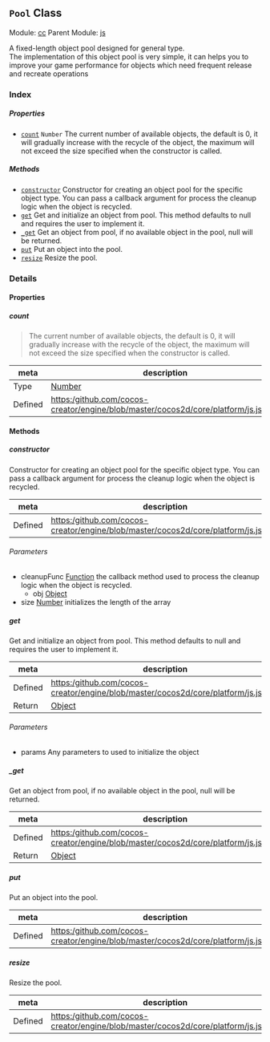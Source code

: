 ## `Pool` Class



Module: [cc](../modules/cc.md)
Parent Module: [js](../modules/js.md)




A fixed-length object pool designed for general type.<br>
The implementation of this object pool is very simple,
it can helps you to improve your game performance for objects which need frequent release and recreate operations<br/>

### Index

##### Properties

  - [`count`](#count) `Number` The current number of available objects, the default is 0, it will gradually increase with the recycle of the object,
the maximum will not exceed the size specified when the constructor is called.



##### Methods

  - [`constructor`](#constructor) Constructor for creating an object pool for the specific object type.
You can pass a callback argument for process the cleanup logic when the object is recycled.
  - [`get`](#get) Get and initialize an object from pool. This method defaults to null and requires the user to implement it.
  - [`_get`](#get) Get an object from pool, if no available object in the pool, null will be returned.
  - [`put`](#put) Put an object into the pool.
  - [`resize`](#resize) Resize the pool.



### Details


#### Properties


##### count

> The current number of available objects, the default is 0, it will gradually increase with the recycle of the object,
the maximum will not exceed the size specified when the constructor is called.

| meta | description |
|------|-------------|
| Type | <a href="https://developer.mozilla.org/en/JavaScript/Reference/Global_Objects/Number" class="crosslink external" target="_blank">Number</a> |
| Defined | [https:/github.com/cocos-creator/engine/blob/master/cocos2d/core/platform/js.js:875](https:/github.com/cocos-creator/engine/blob/master/cocos2d/core/platform/js.js#L875) |






<!-- Method Block -->
#### Methods


##### constructor

Constructor for creating an object pool for the specific object type.
You can pass a callback argument for process the cleanup logic when the object is recycled.

| meta | description |
|------|-------------|
| Defined | [https:/github.com/cocos-creator/engine/blob/master/cocos2d/core/platform/js.js:840](https:/github.com/cocos-creator/engine/blob/master/cocos2d/core/platform/js.js#L840) |

###### Parameters
- cleanupFunc <a href="https://developer.mozilla.org/en/JavaScript/Reference/Global_Objects/Function" class="crosslink external" target="_blank">Function</a> the callback method used to process the cleanup logic when the object is recycled.
	- obj <a href="https://developer.mozilla.org/en/JavaScript/Reference/Global_Objects/Object" class="crosslink external" target="_blank">Object</a> 
- size <a href="https://developer.mozilla.org/en/JavaScript/Reference/Global_Objects/Number" class="crosslink external" target="_blank">Number</a> initializes the length of the array


##### get

Get and initialize an object from pool. This method defaults to null and requires the user to implement it.

| meta | description |
|------|-------------|
| Defined | [https:/github.com/cocos-creator/engine/blob/master/cocos2d/core/platform/js.js:865](https:/github.com/cocos-creator/engine/blob/master/cocos2d/core/platform/js.js#L865) |
| Return 		 | <a href="https://developer.mozilla.org/en/JavaScript/Reference/Global_Objects/Object" class="crosslink external" target="_blank">Object</a> 

###### Parameters
- params Any parameters to used to initialize the object


##### _get

Get an object from pool, if no available object in the pool, null will be returned.

| meta | description |
|------|-------------|
| Defined | [https:/github.com/cocos-creator/engine/blob/master/cocos2d/core/platform/js.js:885](https:/github.com/cocos-creator/engine/blob/master/cocos2d/core/platform/js.js#L885) |
| Return 		 | <a href="https://developer.mozilla.org/en/JavaScript/Reference/Global_Objects/Object" class="crosslink external" target="_blank">Object</a> | Null 



##### put

Put an object into the pool.

| meta | description |
|------|-------------|
| Defined | [https:/github.com/cocos-creator/engine/blob/master/cocos2d/core/platform/js.js:903](https:/github.com/cocos-creator/engine/blob/master/cocos2d/core/platform/js.js#L903) |



##### resize

Resize the pool.

| meta | description |
|------|-------------|
| Defined | [https:/github.com/cocos-creator/engine/blob/master/cocos2d/core/platform/js.js:919](https:/github.com/cocos-creator/engine/blob/master/cocos2d/core/platform/js.js#L919) |




